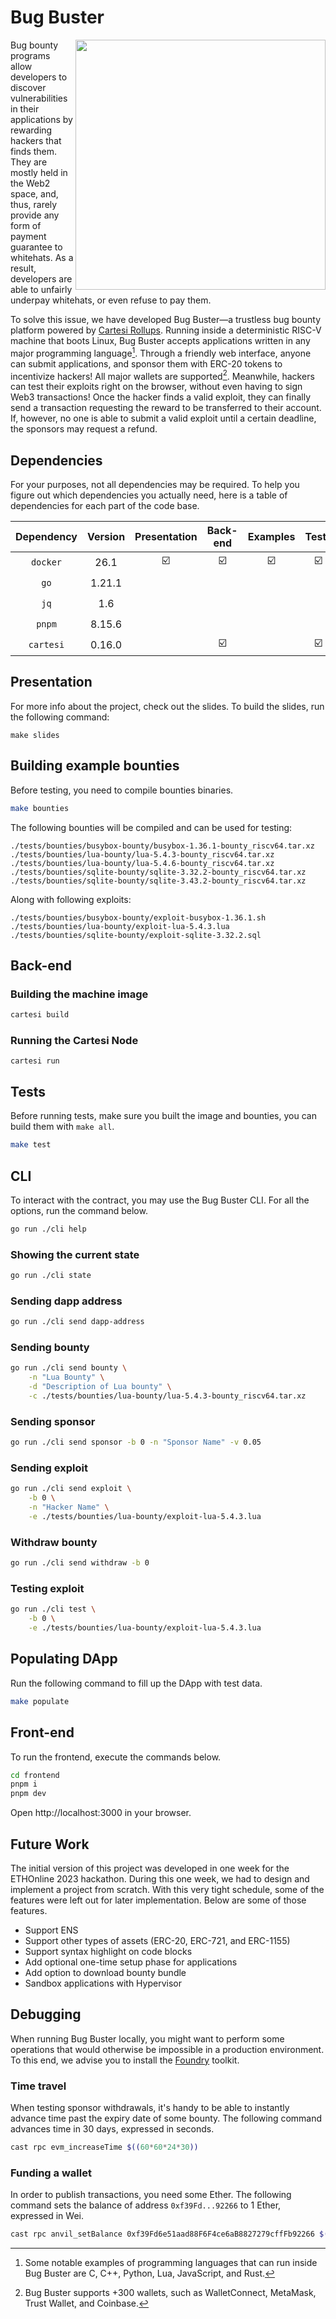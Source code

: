 # Bug Buster

<img align="right" height="400" src="logo.png">

Bug bounty programs allow developers to discover vulnerabilities in their applications by rewarding hackers that finds them.
They are mostly held in the Web2 space, and, thus, rarely provide any form of payment guarantee to whitehats.
As a result, developers are able to unfairly underpay whitehats, or even refuse to pay them.

To solve this issue, we have developed Bug Buster—a trustless bug bounty platform powered by [Cartesi Rollups](https://www.cartesi.io/).
Running inside a deterministic RISC-V machine that boots Linux, Bug Buster accepts applications written in any major programming language[^1].
Through a friendly web interface, anyone can submit applications, and sponsor them with ERC-20 tokens to incentivize hackers! All major wallets are supported[^2].
Meanwhile, hackers can test their exploits right on the browser, without even having to sign Web3 transactions!
Once the hacker finds a valid exploit, they can finally send a transaction requesting the reward to be transferred to their account.
If, however, no one is able to submit a valid exploit until a certain deadline, the sponsors may request a refund.

[^1]: Some notable examples of programming languages that can run inside Bug Buster are C, C++, Python, Lua, JavaScript, and Rust.
[^2]: Bug Buster supports +300 wallets, such as WalletConnect, MetaMask, Trust Wallet, and Coinbase.

## Dependencies

For your purposes, not all dependencies may be required.
To help you figure out which dependencies you actually need, here is a table of dependencies for each part of the code base.

| Dependency | Version | Presentation | Back-end | Examples | Tests | Populate | CLI | Front-end |
| :-: | :-: | :-: | :-: | :-: | :-: | :-: | :-: | :-: |
| `docker` | 26.1 | ☑️ | ☑️ | ☑️ | ☑️ | | | |
| `go` | 1.21.1 | | | | | ☑️ | ☑️ | |
| `jq` | 1.6 | | | | | ☑️ | | |
| `pnpm` | 8.15.6 | | | | | | | ☑️ |
| `cartesi` | 0.16.0 | | ☑️ | | ☑️ | | | |

## Presentation

For more info about the project, check out the slides.
To build the slides, run the following command:

```
make slides
```

## Building example bounties

Before testing, you need to compile bounties binaries.

```sh
make bounties
```

The following bounties will be compiled and can be used for testing:

```
./tests/bounties/busybox-bounty/busybox-1.36.1-bounty_riscv64.tar.xz
./tests/bounties/lua-bounty/lua-5.4.3-bounty_riscv64.tar.xz
./tests/bounties/lua-bounty/lua-5.4.6-bounty_riscv64.tar.xz
./tests/bounties/sqlite-bounty/sqlite-3.32.2-bounty_riscv64.tar.xz
./tests/bounties/sqlite-bounty/sqlite-3.43.2-bounty_riscv64.tar.xz
```

Along with following exploits:

```
./tests/bounties/busybox-bounty/exploit-busybox-1.36.1.sh
./tests/bounties/lua-bounty/exploit-lua-5.4.3.lua
./tests/bounties/sqlite-bounty/exploit-sqlite-3.32.2.sql
```

## Back-end

### Building the machine image

```sh
cartesi build
```

### Running the Cartesi Node

```
cartesi run
```

## Tests

Before running tests, make sure you built the image and bounties, you can build them with `make all`.

```sh
make test
```

## CLI

To interact with the contract, you may use the Bug Buster CLI.
For all the options, run the command below.

```sh
go run ./cli help
```

### Showing the current state

```sh
go run ./cli state
```

### Sending dapp address

```sh
go run ./cli send dapp-address
```

### Sending bounty

```sh
go run ./cli send bounty \
    -n "Lua Bounty" \
    -d "Description of Lua bounty" \
    -c ./tests/bounties/lua-bounty/lua-5.4.3-bounty_riscv64.tar.xz
```

### Sending sponsor

```sh
go run ./cli send sponsor -b 0 -n "Sponsor Name" -v 0.05
```

### Sending exploit

```sh
go run ./cli send exploit \
    -b 0 \
    -n "Hacker Name" \
    -e ./tests/bounties/lua-bounty/exploit-lua-5.4.3.lua
```

### Withdraw bounty

```sh
go run ./cli send withdraw -b 0
```

### Testing exploit

```sh
go run ./cli test \
    -b 0 \
    -e ./tests/bounties/lua-bounty/exploit-lua-5.4.3.lua
```

## Populating DApp

Run the following command to fill up the DApp with test data. 

```sh
make populate
```

## Front-end

To run the frontend, execute the commands below.

```sh
cd frontend
pnpm i
pnpm dev
```

Open http://localhost:3000 in your browser.

## Future Work

The initial version of this project was developed in one week for the ETHOnline 2023 hackathon.
During this one week, we had to design and implement a project from scratch.
With this very tight schedule, some of the features were left out for later implementation.
Below are some of those features.

- Support ENS
- Support other types of assets (ERC-20, ERC-721, and ERC-1155)
- Support syntax highlight on code blocks
- Add optional one-time setup phase for applications
- Add option to download bounty bundle
- Sandbox applications with Hypervisor

## Debugging

When running Bug Buster locally, you might want to perform some operations that would otherwise be impossible in a production environment.
To this end, we advise you to install the [Foundry](https://book.getfoundry.sh/getting-started/installation) toolkit.

### Time travel

When testing sponsor withdrawals, it's handy to be able to instantly advance time past the expiry date of some bounty.
The following command advances time in 30 days, expressed in seconds.

```sh
cast rpc evm_increaseTime $((60*60*24*30))
```

### Funding a wallet

In order to publish transactions, you need some Ether.
The following command sets the balance of address `0xf39Fd...92266` to 1 Ether, expressed in Wei.

```sh
cast rpc anvil_setBalance 0xf39Fd6e51aad88F6F4ce6aB8827279cffFb92266 $(cast to-wei 1 ether)
```
